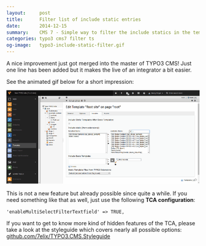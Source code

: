 ```yaml
---
layout:     post
title:      Filter list of include static entries
date:       2014-12-15
summary:    CMS 7 - Simple way to filter the include statics in the template record
categories: typo3 cms7 filter ts
og-image:   typo3-include-static-filter.gif
---
```


A nice improvement just got merged into the master of TYPO3 CMS! Just one line has been added but 
it makes the live of an integrator a bit easier.<!--more-->

See the animated gif below for a short impression:

![Screen capture of filtering](/assets/typo3-include-static-filter.gif)

This is not a new feature but already possible since quite a while. If you need something like that as well, 
just use the following **TCA configuration**:

	'enableMultiSelectFilterTextfield' => TRUE,
	
If you want to get to know more kind of hidden features of the TCA, please take a look at the styleguide which covers
nearly all possible options: [github.com/7elix/TYPO3.CMS.Styleguide](https://github.com/7elix/TYPO3.CMS.Styleguide)